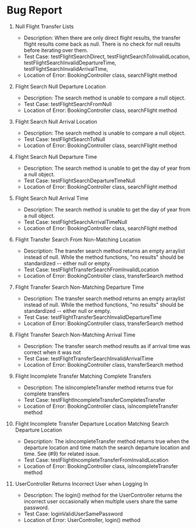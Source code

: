 # Bug Report

1. Null Flight Transfer Lists
	- Description: When there are only direct flight results, the transfer flight results come back as null.
	There is no check for null results before iterating over them.
	- Test Case: testFlightSearchDirect, testFlightSearchToInvalidLocation, 
	testFlightSearchInvalidDepartureTime, testFlightSearchInvalidArrivalTime, 
	- Location of Error: BookingController class, searchFlight method

2. Flight Search Null Departure Location
	- Description: The search method is unable to compare a null object.
	- Test Case: testFlightSearchFromNull
	- Location of Error: BookingController class, searchFlight method

3. Flight Search Null Arrival Location
	- Description: The search method is unable to compare a null object.
	- Test Case: testFlightSearchToNull
	- Location of Error: BookingController class, searchFlight method

4. Flight Search Null Departure Time
	- Description: The search method is unable to get the day of year from a null object.
	- Test Case: testFlightSearchDepartureTimeNull
	- Location of Error: BookingController class, searchFlight method

5. Flight Search Null Arrival Time
	- Description: The search method is unable to get the day of year from a null object.
	- Test Case: testFlightSearchArrivalTimeNull
	- Location of Error: BookingController class, searchFlight method

6. Flight Transfer Search From Non-Matching Location
	- Description: The transfer search method returns an empty arraylist instead of null.
		While the method functions, "no results" should be standardized -- either null or empty.
	- Test Case: testFlightTransferSearchFromInvalidLocation
	- Location of Error: BookingController class, transferSearch method

7. Flight Transfer Search Non-Matching Departure Time
	- Description: The transfer search method returns an empty arraylist instead of null.
		While the method functions, "no results" should be standardized -- either null or empty.
	- Test Case: testFlightTransferSearchInvalidDepartureTime
	- Location of Error: BookingController class, transferSearch method

8. Flight Transfer Search Non-Matching Arrival Time
	- Description: The transfer search method results as if arrival time was correct when it was not 
	- Test Case: testFlightTransferSearchInvalidArrivalTime
	- Location of Error: BookingController class, transferSearch method

9. Flight Incomplete Transfer Matching Complete Transfers
	- Description: The isIncompleteTransfer method returns true for complete transfers
	- Test Case: testFlightIncompleteTransferCompletesTransfer
	- Location of Error: BookingController class, isIncompleteTransfer method

10. Flight Incomplete Transfer Departure Location Matching Search Departure Location
	- Description: The isIncompleteTransfer method returns true when the departure location and time match
		the search departure location and time. See (#9) for related issue.
	- Test Case: testFlightIncompleteTransferFromInvalidLocation
	- Location of Error: BookingController class, isIncompleteTransfer method

11. UserController Returns Incorrect User when Logging In
    - Description: The login() method for the UserController returns the incorrect user occasionally when multiple users share the same password.
    - Test Case: loginValidUserSamePassword
    - Location of Error: UserController, login() method
